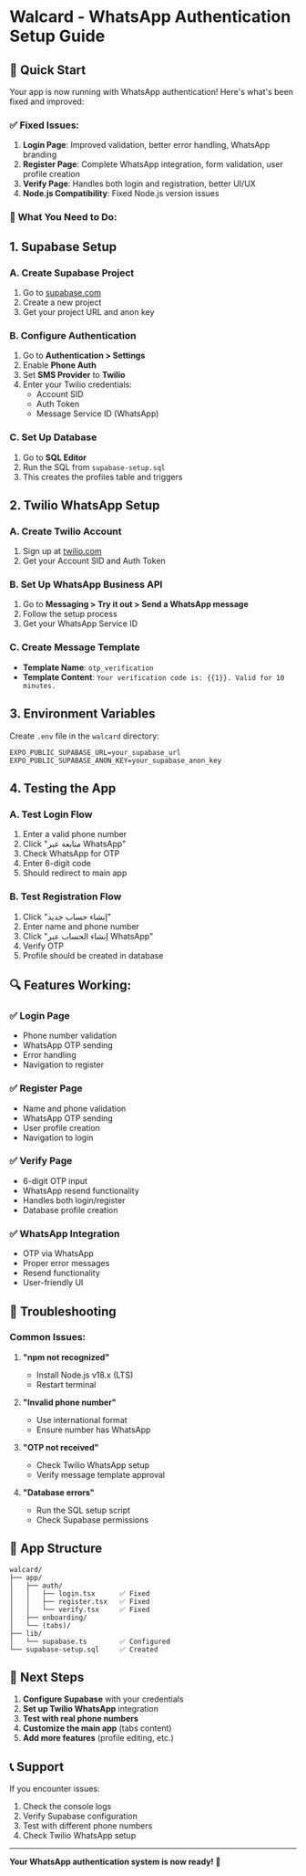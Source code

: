 # Walcard - WhatsApp Authentication Setup Guide

## 🚀 Quick Start

Your app is now running with WhatsApp authentication! Here's what's been fixed and improved:

### ✅ **Fixed Issues:**
1. **Login Page**: Improved validation, better error handling, WhatsApp branding
2. **Register Page**: Complete WhatsApp integration, form validation, user profile creation
3. **Verify Page**: Handles both login and registration, better UI/UX
4. **Node.js Compatibility**: Fixed Node.js version issues

### 🔧 **What You Need to Do:**

## 1. **Supabase Setup**

### A. Create Supabase Project
1. Go to [supabase.com](https://supabase.com)
2. Create a new project
3. Get your project URL and anon key

### B. Configure Authentication
1. Go to **Authentication > Settings**
2. Enable **Phone Auth**
3. Set **SMS Provider** to **Twilio**
4. Enter your Twilio credentials:
   - Account SID
   - Auth Token
   - Message Service ID (WhatsApp)

### C. Set Up Database
1. Go to **SQL Editor**
2. Run the SQL from `supabase-setup.sql`
3. This creates the profiles table and triggers

## 2. **Twilio WhatsApp Setup**

### A. Create Twilio Account
1. Sign up at [twilio.com](https://twilio.com)
2. Get your Account SID and Auth Token

### B. Set Up WhatsApp Business API
1. Go to **Messaging > Try it out > Send a WhatsApp message**
2. Follow the setup process
3. Get your WhatsApp Service ID

### C. Create Message Template
- **Template Name**: `otp_verification`
- **Template Content**: `Your verification code is: {{1}}. Valid for 10 minutes.`

## 3. **Environment Variables**

Create `.env` file in the `walcard` directory:

```env
EXPO_PUBLIC_SUPABASE_URL=your_supabase_url
EXPO_PUBLIC_SUPABASE_ANON_KEY=your_supabase_anon_key
```

## 4. **Testing the App**

### A. Test Login Flow
1. Enter a valid phone number
2. Click "متابعة عبر WhatsApp"
3. Check WhatsApp for OTP
4. Enter 6-digit code
5. Should redirect to main app

### B. Test Registration Flow
1. Click "إنشاء حساب جديد"
2. Enter name and phone number
3. Click "إنشاء الحساب عبر WhatsApp"
4. Verify OTP
5. Profile should be created in database

## 🔍 **Features Working:**

### ✅ **Login Page**
- Phone number validation
- WhatsApp OTP sending
- Error handling
- Navigation to register

### ✅ **Register Page**
- Name and phone validation
- WhatsApp OTP sending
- User profile creation
- Navigation to login

### ✅ **Verify Page**
- 6-digit OTP input
- WhatsApp resend functionality
- Handles both login/register
- Database profile creation

### ✅ **WhatsApp Integration**
- OTP via WhatsApp
- Proper error messages
- Resend functionality
- User-friendly UI

## 🐛 **Troubleshooting**

### Common Issues:

1. **"npm not recognized"**
   - Install Node.js v18.x (LTS)
   - Restart terminal

2. **"Invalid phone number"**
   - Use international format
   - Ensure number has WhatsApp

3. **"OTP not received"**
   - Check Twilio WhatsApp setup
   - Verify message template approval

4. **"Database errors"**
   - Run the SQL setup script
   - Check Supabase permissions

## 📱 **App Structure**

```
walcard/
├── app/
│   ├── auth/
│   │   ├── login.tsx      ✅ Fixed
│   │   ├── register.tsx   ✅ Fixed  
│   │   └── verify.tsx     ✅ Fixed
│   ├── onboarding/
│   └── (tabs)/
├── lib/
│   └── supabase.ts        ✅ Configured
└── supabase-setup.sql     ✅ Created
```

## 🎯 **Next Steps**

1. **Configure Supabase** with your credentials
2. **Set up Twilio WhatsApp** integration
3. **Test with real phone numbers**
4. **Customize the main app** (tabs content)
5. **Add more features** (profile editing, etc.)

## 📞 **Support**

If you encounter issues:
1. Check the console logs
2. Verify Supabase configuration
3. Test with different phone numbers
4. Check Twilio WhatsApp setup

---

**Your WhatsApp authentication system is now ready! 🎉** 